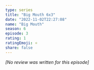 ```yaml
---
type: series
title: "Big Mouth 6x3"
date: "2022-11-02T22:27:08"
name: "Big Mouth"
season: 6
episode: 3
rating: 1
ratingEmoji: ⭐️
share: false
---
```


*[No review was written for this episode]*
